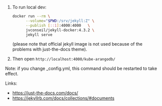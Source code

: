 
1) To run local dev:
    ```bash
    docker run --rm \
          --volume="$PWD:/srv/jekyll:Z" \
          --publish [::1]:4000:4000   \
          jvconseil/jekyll-docker:4.3.2 \
          jekyll serve
    ```
    (please note that official jekyll image is not used because of the problems with just-the-docs theme).

2) Then open `http://localhost:4000/kube-arangodb/`

Note: if you change _config.yml, this command should be restarted to take effect.




Links:
- https://just-the-docs.com/docs/
- https://jekyllrb.com/docs/collections/#documents
